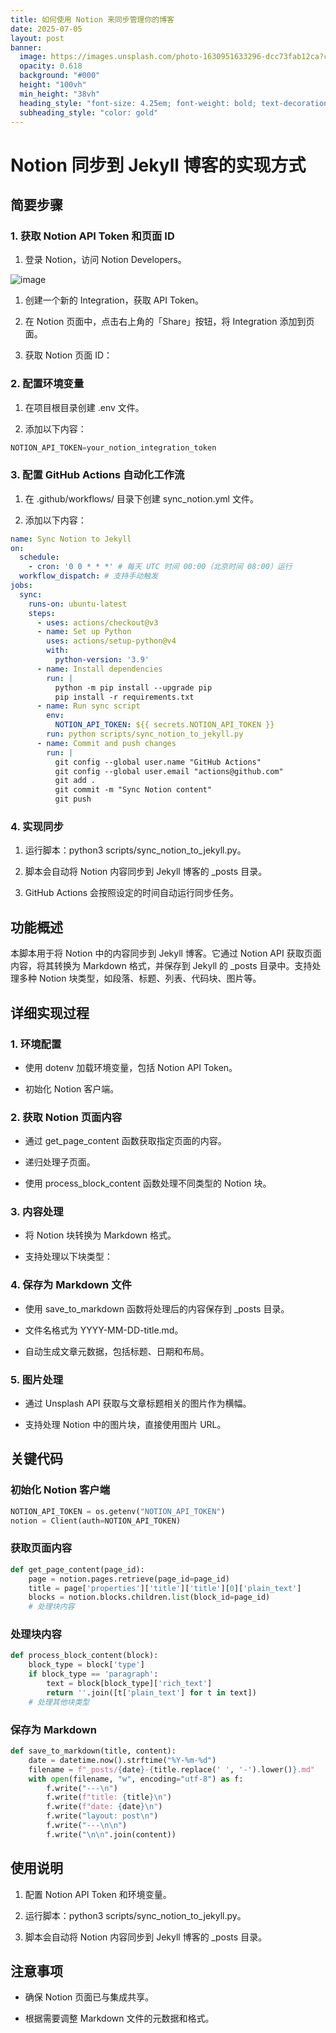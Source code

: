 ```yaml
---
title: 如何使用 Notion 来同步管理你的博客
date: 2025-07-05
layout: post
banner:
  image: https://images.unsplash.com/photo-1630951633296-dcc73fab12ca?crop=entropy&cs=tinysrgb&fit=max&fm=jpg&ixid=M3w2OTIwMzJ8MHwxfHJhbmRvbXx8fHx8fHx8fDE3NTE3MTA4Nzh8&ixlib=rb-4.1.0&q=80&w=1080
  opacity: 0.618
  background: "#000"
  height: "100vh"
  min_height: "38vh"
  heading_style: "font-size: 4.25em; font-weight: bold; text-decoration: underline"
  subheading_style: "color: gold"
---
```


# Notion 同步到 Jekyll 博客的实现方式

## 简要步骤

### 1. 获取 Notion API Token 和页面 ID

1. 登录 Notion，访问 Notion Developers。

![image](https://prod-files-secure.s3.us-west-2.amazonaws.com/a7a0cc5a-89b9-4cda-8686-1fba0ca52f40/d19c1afe-dea5-4312-9333-786b0ba83054/image.png?X-Amz-Algorithm=AWS4-HMAC-SHA256&X-Amz-Content-Sha256=UNSIGNED-PAYLOAD&X-Amz-Credential=ASIAZI2LB4666LNLOIQT%2F20250705%2Fus-west-2%2Fs3%2Faws4_request&X-Amz-Date=20250705T102117Z&X-Amz-Expires=3600&X-Amz-Security-Token=IQoJb3JpZ2luX2VjEDgaCXVzLXdlc3QtMiJIMEYCIQCVKydw9YDW%2BslkXyBn9YCHWktxRX%2FQYs7b8xHApVRUnAIhALoFmLjTd2EluaFo4DYbEf855Stm6Io%2BjcLF9Ev6bGBPKv8DCEEQABoMNjM3NDIzMTgzODA1IgxV0mFXDzMgHQxeXRAq3AME9TouW57ACwAO6n2w1ID9uTVr7T88M5%2FLH%2BvcC0%2Bx%2BP%2B3SMfvmbKh7zLGWoU%2BI%2FJY%2FSOhZm8EmzDo4l2nXN4hVKvvNY3upJ%2ByMJeTEUJK1kjviaqGpjwjB1L4xt0Ygt6pmbcI4MfRjlMw589tSzJksGI7ohlcUy8nIsA0ZCtUx7DlnH%2F8j%2BtKtBgOmCSIze4mYu1Ygopb%2F6SGFlj03vQMfFCdslDoyuDYmf1AxGVR%2BEyo6TXco0vqfBGWBi7O2C%2FxNug4Udzw0rAvhLxws3bx7mlpFtV61VEA5upFKlWGSDTUpTwIrYgmlaGGiq06gEBx5yKvm4XX7tmH9fXKuy1wL1PSSo6j15f7PsvD2xCRNQao7G7VsZUcGs497kRBri9qF0inYgNbxfWUHuUBJlB2qn887PQDDZvcdOSZAteJbQgoj98Z7YtRfXjp4oj8v%2B2q00OmUH0n7qw2CIIbxhlcEJ4JXHc%2BbLbGFSpxnqD8%2BHkM1PK%2Bg8lDKHIWaJr0p%2FTRkpzHV%2Fak83x6xWGpTrsPLn9JPGSgthglAFx%2BHUYi5y8xun8MzkN2%2BLn%2Fnxrh9zcE0Ww10nlI4QVqbl4afqkhXHGfCR%2F99gMN7PIgS9fb0UIxKpE4fnAxf550VTDIrqPDBjqkATex1HbOydILlrxlcjgZAr%2FatC8IH%2FxbGMyiulckfI9da39peKGVlxQ%2Fh3wnCwBAdLfWCcTYkmOGsNaz2g%2FldACzR6Qpa3S3E8x1XJRftTokMKFoXkVQ8VO11R1IYk10vMOyh0DHDQcd%2FyvVs%2F2bPYYNu5VFDVvmmaTpGMAoLWDMmJQWXi8XsdJv76XklSav%2BOWqhl1aII4FBdFV6MskPilVeAIE&X-Amz-Signature=4dfddee7179520758e9c6d563abde15d7e15ea426ea2519747e878a455e1fa8a&X-Amz-SignedHeaders=host&x-amz-checksum-mode=ENABLED&x-id=GetObject)

1. 创建一个新的 Integration，获取 API Token。

1. 在 Notion 页面中，点击右上角的「Share」按钮，将 Integration 添加到页面。

1. 获取 Notion 页面 ID：


### 2. 配置环境变量

1. 在项目根目录创建 .env 文件。

1. 添加以下内容：

```javascript
NOTION_API_TOKEN=your_notion_integration_token
```

### 3. 配置 GitHub Actions 自动化工作流

1. 在 .github/workflows/ 目录下创建 sync_notion.yml 文件。

1. 添加以下内容：

```yaml
name: Sync Notion to Jekyll
on:
  schedule:
    - cron: '0 0 * * *' # 每天 UTC 时间 00:00（北京时间 08:00）运行
  workflow_dispatch: # 支持手动触发
jobs:
  sync:
    runs-on: ubuntu-latest
    steps:
      - uses: actions/checkout@v3
      - name: Set up Python
        uses: actions/setup-python@v4
        with:
          python-version: '3.9'
      - name: Install dependencies
        run: |
          python -m pip install --upgrade pip
          pip install -r requirements.txt
      - name: Run sync script
        env:
          NOTION_API_TOKEN: ${{ secrets.NOTION_API_TOKEN }}
        run: python scripts/sync_notion_to_jekyll.py
      - name: Commit and push changes
        run: |
          git config --global user.name "GitHub Actions"
          git config --global user.email "actions@github.com"
          git add .
          git commit -m "Sync Notion content"
          git push
```

### 4. 实现同步

1. 运行脚本：python3 scripts/sync_notion_to_jekyll.py。

1. 脚本会自动将 Notion 内容同步到 Jekyll 博客的 _posts 目录。

1. GitHub Actions 会按照设定的时间自动运行同步任务。

## 功能概述

本脚本用于将 Notion 中的内容同步到 Jekyll 博客。它通过 Notion API 获取页面内容，将其转换为 Markdown 格式，并保存到 Jekyll 的 _posts 目录中。支持处理多种 Notion 块类型，如段落、标题、列表、代码块、图片等。

## 详细实现过程

### 1. 环境配置

- 使用 dotenv 加载环境变量，包括 Notion API Token。

- 初始化 Notion 客户端。

### 2. 获取 Notion 页面内容

- 通过 get_page_content 函数获取指定页面的内容。

- 递归处理子页面。

- 使用 process_block_content 函数处理不同类型的 Notion 块。

### 3. 内容处理

- 将 Notion 块转换为 Markdown 格式。

- 支持处理以下块类型：


### 4. 保存为 Markdown 文件

- 使用 save_to_markdown 函数将处理后的内容保存到 _posts 目录。

- 文件名格式为 YYYY-MM-DD-title.md。

- 自动生成文章元数据，包括标题、日期和布局。

### 5. 图片处理

- 通过 Unsplash API 获取与文章标题相关的图片作为横幅。

- 支持处理 Notion 中的图片块，直接使用图片 URL。

## 关键代码

### 初始化 Notion 客户端

```python
NOTION_API_TOKEN = os.getenv("NOTION_API_TOKEN")
notion = Client(auth=NOTION_API_TOKEN)
```

### 获取页面内容

```python
def get_page_content(page_id):
    page = notion.pages.retrieve(page_id=page_id)
    title = page['properties']['title']['title'][0]['plain_text']
    blocks = notion.blocks.children.list(block_id=page_id)
    # 处理块内容
```

### 处理块内容

```python
def process_block_content(block):
    block_type = block['type']
    if block_type == 'paragraph':
        text = block[block_type]['rich_text']
        return ''.join([t['plain_text'] for t in text])
    # 处理其他块类型
```

### 保存为 Markdown

```python
def save_to_markdown(title, content):
    date = datetime.now().strftime("%Y-%m-%d")
    filename = f"_posts/{date}-{title.replace(' ', '-').lower()}.md"
    with open(filename, "w", encoding="utf-8") as f:
        f.write("---\n")
        f.write(f"title: {title}\n")
        f.write(f"date: {date}\n")
        f.write("layout: post\n")
        f.write("---\n\n")
        f.write("\n\n".join(content))
```

## 使用说明

1. 配置 Notion API Token 和环境变量。

1. 运行脚本：python3 scripts/sync_notion_to_jekyll.py。

1. 脚本会自动将 Notion 内容同步到 Jekyll 博客的 _posts 目录。

## 注意事项

- 确保 Notion 页面已与集成共享。

- 根据需要调整 Markdown 文件的元数据和格式。